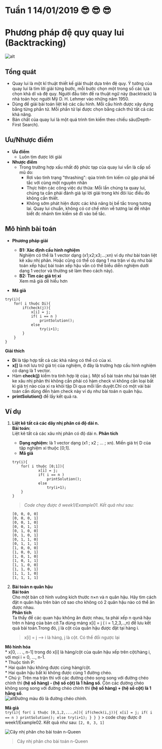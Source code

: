 # Tuần 1 14/01/2019 :sunglasses: :sunglasses: :sunglasses:
# Phương pháp đệ quy quay lui (Backtracking)
![alt](https://cdn-images-1.medium.com/max/1200/1*uHVAfKRI6gPxiAmzCTnRCg.jpeg)

## **Tổng quát**  
* Quay lui là một kĩ thuật thiết kế giải thuật dựa trên đệ quy. Ý tưởng của quay lui là tìm lời giải từng bước, mỗi bước chọn một trong số các lựa chọn khả dĩ và đệ quy. Người đầu tiên đề ra thuật ngữ này (backtrack) là nhà toán học người Mỹ D. H. Lehmer vào những năm 1950.  
* Dùng để giải bài toán liệt kê các cấu hình. Mỗi cấu hình được xây dựng bằng từng phần tử. Mỗi phần tử lại được chọn bằng cách thử tất cả các khả năng.  
* Bản chất của quay lui là một quá trình tìm kiếm theo chiều sâu(Depth-First Search).  

## **Ưu/Nhược điểm**
  * **Ưu điểm**   
    * Luôn tìm được lời giải
  * **Nhược điểm**  
    * Trong trường hợp xấu nhất độ phức tạp của quay lui vẫn là cấp số mũ do:    
        * Rơi vào tình trạng "thrashing": qúa trình tìm kiếm cứ gặp phải bế tắc với cùng một nguyên nhân
        * Thực hiện các công việc dư thừa: Mỗi lần chúng ta quay lui, chúng ta cần phải đánh giá lại lời giải trong khi đôi lúc điều đó không cần thiết.  
        * Không sớm phát hiện được các khả năng bị bế tắc trong tương lai. Quay lui chuẩn, không có cơ chế nhìn về tương lai để nhận biết đc nhánh tìm kiếm sẽ đi vào bế tắc.

## **Mô hình bài toán**
* **Phương pháp giải**    
    * **B1: Xác định cấu hình nghiệm**  
    Nghiệm có thể là 1 vector dạng (x1;x2;x3;...;xn) ví dụ như bài toán liệt kê xâu nhị phân. Hoặc cũng có thể có dạng 1 ma trận ví dụ như bài toán xếp hậu( bài toán xếp hậu vẫn có thể biểu diễn nghiệm dưới dạng 1 vector và thường sẽ làm theo cách này).  
    * **B2: Tìm các giá trị xi**  
    Xem mã giả dễ hiểu hơn


* **Mã giả**   
```
try(i){
    for( i thuộc Di){
        if(check(j)){
            x[i] = j;
            if( i == n )
                printSolution();
            else
                try(i+1);
        }
    }
}  
```  
**Giải thích**  
* **Di** là tập hợp tất cả các khả năng có thể có của xi.  
* **x[]** là nơi lưu trữ giá trị của nghiệm, ở đây là trường hợp cấu hình nghiệm có dạng là 1 vector.  
* Hàm **check(j)** kiểm tra tính hợp lệ của j. Một số bài toán như bài toán liệt ke xâu nhị phân thì không cần phải có hàm check vì không cần loại bất kì giá trị nào của xi ra khỏi tập Di qua mỗi lần duyệt.Chỉ có một vài bài toán cần dùng đến hàm check này ví dụ như bài toán n quân hậu.  
* **printSolution()** để lấy kết quả ra.

## **Ví dụ**  
1. **Liệt kê tất cả các dãy nhị phân có độ dài n.**  
  **Bài toán:**  
    Liệt kê tất cả các xâu nhị phân có độ dài n.
  **Phân tích**
    * **Dạng nghiệm:** là 1 vector dạng (x1 ; x2 ; ... ; xn). Miền giá trị D của tập nghiệm xi thuộc [0;1].
    * **Mã giả**  
    ```
    try(i){
        for( i thuộc [0;1]){
                x[i] = j;
                if( i == n )
                    printSolution();
                else
                    try(i+1);
        }
    }
    ```    
    >*Code chạy được ở week1/Example01. Kết quả như sau:*  
    ```
    [0, 0, 0, 0]
    [0, 0, 0, 1]
    [0, 0, 1, 0]
    [0, 0, 1, 1]
    [0, 1, 0, 0]
    [0, 1, 0, 1]
    [0, 1, 1, 0]
    [0, 1, 1, 1]
    [1, 0, 0, 0]
    [1, 0, 0, 1]
    [1, 0, 1, 0]
    [1, 0, 1, 1]
    [1, 1, 0, 0]
    [1, 1, 0, 1]
    [1, 1, 1, 0]
    [1, 1, 1, 1]
    ```  

2. **Bài toán n quân hậu**  
  **Bài toán**  
  Cho một bàn cờ hình vuông kích thước n×n và n quân hậu. Hãy tìm cách đặt n quân hậu trên bàn cờ sao cho không có 2 quân hậu nào có thể ăn được nhau.  
  **Phân tích**  
  Ta thấy để các quan hậu không ăn được nhau, ta phải xếp n qunâ hậu trên n hàng của bàn cờ.Ta dùng mảng x[i] = j ( i = 1,2,3,..,n) để lưu kết quả bài toán.Trong đó, j là cột của quân hậu được đặt tại hàng i.
      > x[i] = j --> i là hàng, j là cột. Có thể đổi ngược lại  

  **Mô hình hóa**  
      * x[0, . . ., n-1] trong đó x[i] là hàng/cột của quân hậu xếp trên cột/hàng i, với mọi i = 0, ..., n-1.  
      * Thuộc tính P:  
        * Hai quân hậu không được cùng hàng/cột.   
        * Hai quân hậu bất kì không được cùng 1 đường chéo.  
      * Chú ý: Trên ma trận thì với các đường chéo song song với đường chéo chính thì **(hệ số hàng) - (hệ số cột) là 1 hằng số**. Còn các đường chéo không song song với đường chéo chính thì **(hệ số hàng) + (hệ số cột) là 1 hằng số**.  
      ![alt](https://dangdinhtai0001.github.io/DataStructureAndAlgorithms/Images/matrix.png)Đường màu đỏ là đường chéo chính.  

  **Mã giả**  
    ```
    try(i){
        for( i thuộc [0,1,2,...,n]){
            if(check(i,j)){
                x[i] = j;
                if( i == n )
                    printSolution();
                else
                    try(i+1);
            }
        }
    }
    ```
    > code chạy được ở week1/Example02. Kết quả như sau:
    ```
    [2, 0, 3, 1]
    ```  

  ![Cây nhị phân cho bài toán n-Queen](https://dangdinhtai0001.github.io/DataStructureAndAlgorithms/Images/queen.png)
  > Cây nhị phân cho bài toán n-Queen
